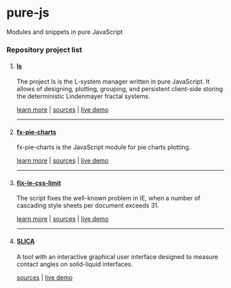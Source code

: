 # pure-js

Modules and snippets in pure JavaScript

### Repository project list

1. #### [ls](https://github.com/Amphiluke/pure-js/tree/master/src/l-systems)

    The project ls is the L-system manager written in pure JavaScript. It allows of designing, plotting, grouping, and persistent client-side storing the deterministic Lindenmayer fractal systems.

    [learn more](https://github.com/Amphiluke/pure-js/tree/master/src/l-systems#ls--l-system-manager) | [sources](https://github.com/Amphiluke/pure-js/tree/master/src/l-systems) | [live demo](http://diapeira.1gb.ru/projects/l-systems/ls.html)

    ---
2. #### [fx-pie-charts](https://github.com/Amphiluke/pure-js/tree/master/src/fx-pie-charts)

    fx-pie-charts is the JavaScript module for pie charts plotting.

    [learn more](https://github.com/Amphiluke/pure-js/tree/master/src/fx-pie-charts#fx-pie-charts) | [sources](https://github.com/Amphiluke/pure-js/tree/master/src/fx-pie-charts) | [live demo](http://diapeira.1gb.ru/diapeira/pure-js/fx-pie-charts.html)

    ---
3. #### [fix-ie-css-limit](https://github.com/Amphiluke/pure-js/tree/master/src/fix-ie-css-limit)

    The script fixes the well-known problem in IE, when a number of cascading style sheets per document exceeds 31.

    [learn more](https://github.com/Amphiluke/pure-js/tree/master/src/fix-ie-css-limit#fix-ie-css-limit) | [sources](https://github.com/Amphiluke/pure-js/tree/master/src/fix-ie-css-limit) | [live demo](http://diapeira.1gb.ru/diapeira/other/test-fix-ie-css-limit/)

    ---
4. #### [SLICA](https://github.com/Amphiluke/pure-js/tree/master/src/slica)

    A tool with an interactive graphical user interface designed to measure contact angles on solid-liquid interfaces.

    [sources](https://github.com/Amphiluke/pure-js/tree/master/src/slica) | [live demo](http://diapeira.1gb.ru/projects/slica/slica.html)
